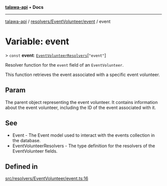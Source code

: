 [**talawa-api**](../../../../README.md) • **Docs**

***

[talawa-api](../../../../modules.md) / [resolvers/EventVolunteer/event](../README.md) / event

# Variable: event

\> `const` **event**: [`EventVolunteerResolvers`](../../../../types/generatedGraphQLTypes/type-aliases/EventVolunteerResolvers.md)\[`"event"`\]

Resolver function for the `event` field of an `EventVolunteer`.

This function retrieves the event associated with a specific event volunteer.

## Param

The parent object representing the event volunteer. It contains information about the event volunteer, including the ID of the event associated with it.

## See

 - Event - The Event model used to interact with the events collection in the database.
 - EventVolunteerResolvers - The type definition for the resolvers of the EventVolunteer fields.

## Defined in

[src/resolvers/EventVolunteer/event.ts:16](https://github.com/PalisadoesFoundation/talawa-api/blob/fb5076f344cd74d4e51c692cbc70fc337bf1ac39/src/resolvers/EventVolunteer/event.ts#L16)
